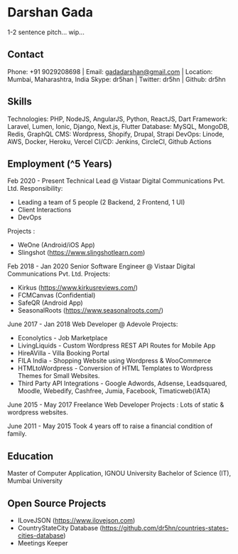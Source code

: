 # Darshan Gada
1-2 sentence pitch... wip...

## Contact
Phone: +91 9029208698 | Email: gadadarshan@gmail.com | Location: Mumbai, Maharashtra, India
Skype: dr5han | Twitter: dr5hn | Github: dr5hn

## Skills
Technologies: PHP, NodeJS, AngularJS, Python, ReactJS, Dart
Framework: Laravel, Lumen, Ionic, Django, Next.js, Flutter
Database: MySQL, MongoDB, Redis, GraphQL
CMS: Wordpress, Shopify, Drupal, Strapi
DevOps: Linode, AWS, Docker, Heroku, Vercel
CI/CD: Jenkins, CircleCI, Github Actions

## Employment (^5 Years)
Feb 2020 - Present
Technical Lead @ Vistaar Digital Communications Pvt. Ltd.
Responsibility: 
- Leading a team of 5 people (2 Backend, 2 Frontend, 1 UI)
- Client Interactions
- DevOps

Projects :
- WeOne (Android/iOS App)
- Slingshot (https://www.slingshotlearn.com)

Feb 2018 - Jan 2020
Senior Software Engineer @ Vistaar Digital Communications Pvt. Ltd.
Projects:
- Kirkus (https://www.kirkusreviews.com/)
- FCMCanvas (Confidential)
- SafeQR (Android App)
- SeasonalRoots (https://www.seasonalroots.com/)

June 2017 - Jan 2018
Web Developer @ Adevole
Projects:
- Econolytics - Job Marketplace
- LivingLiquids - Custom Wordpress REST API Routes for Mobile App
- HireAVilla - Villa Booking Portal
- FILA India - Shopping Website using Wordpress & WooCommerce
- HTMLtoWordpress - Conversion of HTML Templates to Wordpress Themes for Small Websites.
- Third Party API Integrations - Google Adwords, Adsense, Leadsquared, Moodle, Webedify, Cashfree, Jumia, Facebook, Timaticweb(IATA)

June 2015 - May 2017
Freelance Web Developer
Projects : Lots of static & wordpress websites.

June 2011 - May 2015
Took 4 years off to raise a financial condition of family.

## Education
Master of Computer Application, IGNOU University
Bachelor of Science (IT), Mumbai University

## Open Source Projects
- ILoveJSON (https://www.ilovejson.com)
- CountryStateCity Database (https://github.com/dr5hn/countries-states-cities-database)
- Meetings Keeper

